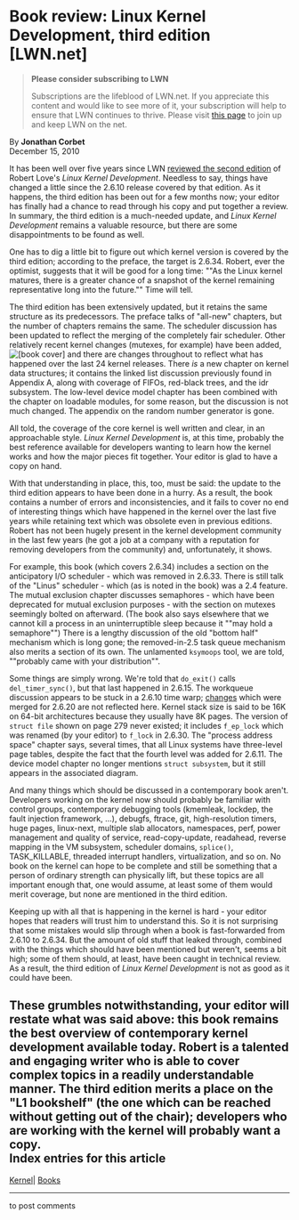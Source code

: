 # Book review: Linux Kernel Development, third edition [LWN.net]

> **Please consider subscribing to LWN**
> 
> Subscriptions are the lifeblood of LWN.net. If you appreciate this content and would like to see more of it, your subscription will help to ensure that LWN continues to thrive. Please visit [this page](/Promo/nst-nag1/subscribe) to join up and keep LWN on the net. 

By **Jonathan Corbet**  
December 15, 2010 

It has been well over five years since LWN [reviewed the second edition](/Articles/127018/) of Robert Love's _Linux Kernel Development_. Needless to say, things have changed a little since the 2.6.10 release covered by that edition. As it happens, the third edition has been out for a few months now; your editor has finally had a chance to read through his copy and put together a review. In summary, the third edition is a much-needed update, and _Linux Kernel Development_ remains a valuable resource, but there are some disappointments to be found as well. 

One has to dig a little bit to figure out which kernel version is covered by the third edition; according to the preface, the target is 2.6.34. Robert, ever the optimist, suggests that it will be good for a long time: ""As the Linux kernel matures, there is a greater chance of a snapshot of the kernel remaining representative long into the future."" Time will tell. 

The third edition has been extensively updated, but it retains the same structure as its predecessors. The preface talks of "all-new" chapters, but the number of chapters remains the same. The scheduler discussion has been updated to reflect the merging of the completely fair scheduler. Other relatively recent kernel changes (mutexes, for example) have been added, ![\[book cover\]](https://static.lwn.net/images/ns/kernel/linux-kernel-development.jpg) and there are changes throughout to reflect what has happened over the last 24 kernel releases. There _is_ a new chapter on kernel data structures; it contains the linked list discussion previously found in Appendix A, along with coverage of FIFOs, red-black trees, and the idr subsystem. The low-level device model chapter has been combined with the chapter on loadable modules, for some reason, but the discussion is not much changed. The appendix on the random number generator is gone. 

All told, the coverage of the core kernel is well written and clear, in an approachable style. _Linux Kernel Development_ is, at this time, probably the best reference available for developers wanting to learn how the kernel works and how the major pieces fit together. Your editor is glad to have a copy on hand. 

With that understanding in place, this, too, must be said: the update to the third edition appears to have been done in a hurry. As a result, the book contains a number of errors and inconsistencies, and it fails to cover no end of interesting things which have happened in the kernel over the last five years while retaining text which was obsolete even in previous editions. Robert has not been hugely present in the kernel development community in the last few years (he got a job at a company with a reputation for removing developers from the community) and, unfortunately, it shows. 

For example, this book (which covers 2.6.34) includes a section on the anticipatory I/O scheduler - which was removed in 2.6.33. There is still talk of the "Linus" scheduler - which (as is noted in the book) was a 2.4 feature. The mutual exclusion chapter discusses semaphores - which have been deprecated for mutual exclusion purposes - with the section on mutexes seemingly bolted on afterward. (The book also says elsewhere that we cannot kill a process in an uninterruptible sleep because it ""may hold a semaphore"") There is a lengthy discussion of the old "bottom half" mechanism which is long gone; the removed-in-2.5 task queue mechanism also merits a section of its own. The unlamented `ksymoops` tool, we are told, ""probably came with your distribution"". 

Some things are simply wrong. We're told that `do_exit()` calls `del_timer_sync()`, but that last happened in 2.6.15. The workqueue discussion appears to be stuck in a 2.6.10 time warp; [changes](/Articles/211279/) which were merged for 2.6.20 are not reflected here. Kernel stack size is said to be 16K on 64-bit architectures because they usually have 8K pages. The version of `struct file` shown on page 279 never existed; it includes `f_ep_lock` which was renamed (by your editor) to `f_lock` in 2.6.30. The "process address space" chapter says, several times, that all Linux systems have three-level page tables, despite the fact that the fourth level was added for 2.6.11. The device model chapter no longer mentions `struct subsystem`, but it still appears in the associated diagram. 

And many things which should be discussed in a contemporary book aren't. Developers working on the kernel now should probably be familiar with control groups, contemporary debugging tools (kmemleak, lockdep, the fault injection framework, ...), debugfs, ftrace, git, high-resolution timers, huge pages, linux-next, multiple slab allocators, namespaces, perf, power management and quality of service, read-copy-update, readahead, reverse mapping in the VM subsystem, scheduler domains, `splice()`, TASK_KILLABLE, threaded interrupt handlers, virtualization, and so on. No book on the kernel can hope to be complete and still be something that a person of ordinary strength can physically lift, but these topics are all important enough that, one would assume, at least some of them would merit coverage, but none are mentioned in the third edition. 

Keeping up with all that is happening in the kernel is hard - your editor hopes that readers will trust him to understand this. So it is not surprising that some mistakes would slip through when a book is fast-forwarded from 2.6.10 to 2.6.34. But the amount of old stuff that leaked through, combined with the things which should have been mentioned but weren't, seems a bit high; some of them should, at least, have been caught in technical review. As a result, the third edition of _Linux Kernel Development_ is not as good as it could have been. 

These grumbles notwithstanding, your editor will restate what was said above: this book remains the best overview of contemporary kernel development available today. Robert is a talented and engaging writer who is able to cover complex topics in a readily understandable manner. The third edition merits a place on the "L1 bookshelf" (the one which can be reached without getting out of the chair); developers who are working with the kernel will probably want a copy.  
Index entries for this article  
---  
[Kernel](/Kernel/Index)| [Books](/Kernel/Index#Books)  
  


* * *

to post comments 
